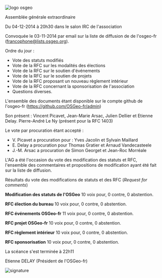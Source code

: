 ![logo osgeo](http://osgeo.asso.fr/logos/osgeo-green.png)

Assemblée générale extraordinaire

Du 04-12-2014 à 20h30 dans le salon IRC de l'association

Convoquée le 03-11-2014 par email sur la liste de diffusion de de l'osgeo-fr
(francophone@lists.osgeo.org).

Ordre du jour :
 * Vote des statuts modifiés
 * Vote de la RFC sur les modalités des élections
 * Vote de la RFC sur le soutien d'événements
 * Vote de la RFC sur le soutien de projets
 * Vote de la RFC proposant un nouveau règlement intérieur
 * Vote de la RFC concernant la sponsorisation de l'association
 * Questions diverses.

L'ensemble des documents étant disponible sur le compte github de l'osgeo-fr (https://github.com/OSGeo-fr/admin)

Son présent : Vincent Picavet, Jean-Marie Arsac, Julien Dellier et Etienne Delay. Pierre-André Le Ny (présent pour la RFC 1403)

Le vote par procuration étant accepté :
 * V. Picavet a procuration pour : Yves Jacolin et Sylvain Maillard
 * E. Delay a procuration pour Thomas Gratier et Arnaud Vandecasteele
 * J.-M. Arsac a procuration de Simon Georget et Jean-Roc Morréale

L'AG a été l'occasion du vote des modification des statuts et RFC, l'ensemble
des commentaires et propositions de modification ayant été fait sur la liste de
diffusion.

Résultats du vote des modifications de statuts et des RFC (_Request for comments_)

**Modification des statuts de l'OSGeo**
10 voix pour,
0 contre,
0 abstention.

**RFC élection du bureau**
10 voix pour,
0 contre,
0 abstention.

**RFC événements OSGeo-fr**
11 voix pour,
0 contre,
0 abstention.

**RFC projet OSGeo-fr**
10 voix pour,
0 contre,
0 abstention.

**RFC règlement intérieur**
10 voix pour,
0 contre,
0 abstention.

**RFC sponsorisation**
10 voix pour,
0 contre,
0 abstention.

La scéance s'est terminée à 22h11

Etienne DELAY (Président de l'OSGeo-fr)

![signature](/home/delaye/Images/signatuer_nb_s.png)
